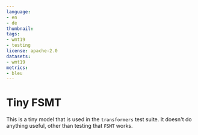 ```yaml
---
language:
- en
- de
thumbnail:
tags:
- wmt19
- testing
license: apache-2.0
datasets:
- wmt19
metrics:
- bleu
---
```


# Tiny FSMT

This is a tiny model that is used in the `transformers` test suite. It doesn't do anything useful, other than testing that `FSMT` works.
